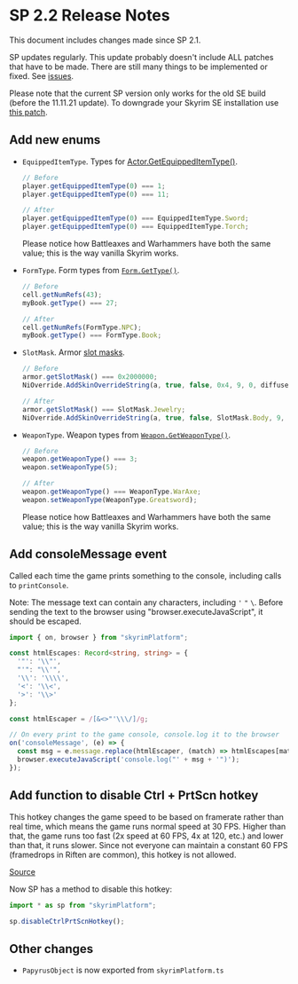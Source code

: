 # SP 2.2 Release Notes

This document includes changes made since SP 2.1.

SP updates regularly. This update probably doesn't include ALL patches that have to be made.
There are still many things to be implemented or fixed. See [issues](https://github.com/skyrim-multiplayer/skymp/issues?q=is%3Aopen+is%3Aissue+label%3Aarea%3Askyrim-platform).

Please note that the current SP version only works for the old SE build (before the 11.11.21 update).
To downgrade your Skyrim SE installation use [this patch](https://www.nexusmods.com/skyrimspecialedition/mods/57618).

## Add new enums

- `EquippedItemType`. Types for [Actor.GetEquippedItemType()][EquippedItemType].

  ```ts
  // Before
  player.getEquippedItemType(0) === 1;
  player.getEquippedItemType(0) === 11;

  // After
  player.getEquippedItemType(0) === EquippedItemType.Sword;
  player.getEquippedItemType(0) === EquippedItemType.Torch;
  ```

  Please notice how Battleaxes and Warhammers have both the same value; this is the way vanilla Skyrim works.

- `FormType`. Form types from [`Form.GetType()`][FormType].

  ```ts
  // Before
  cell.getNumRefs(43);
  myBook.getType() === 27;

  // After
  cell.getNumRefs(FormType.NPC);
  myBook.getType() === FormType.Book;
  ```

- `SlotMask`. Armor [slot masks][SlotMask].

  ```ts
  // Before
  armor.getSlotMask() === 0x2000000;
  NiOverride.AddSkinOverrideString(a, true, false, 0x4, 9, 0, diffuseTex, true);

  // After
  armor.getSlotMask() === SlotMask.Jewelry;
  NiOverride.AddSkinOverrideString(a, true, false, SlotMask.Body, 9, 0, diffuseTex, true);
  ```

- `WeaponType`. Weapon types from [`Weapon.GetWeaponType()`][WeaponType].

  ```ts
  // Before
  weapon.getWeaponType() === 3;
  weapon.setWeaponType(5);

  // After
  weapon.getWeaponType() === WeaponType.WarAxe;
  weapon.setWeaponType(WeaponType.Greatsword);
  ```

  Please notice how Battleaxes and Warhammers have both the same value; this is the way vanilla Skyrim works.

[EquippedItemType]: https://www.creationkit.com/index.php?title=GetEquippedItemType_-_Actor
[FormType]: https://www.creationkit.com/index.php?title=GetType_-_Form
[SlotMask]: https://www.creationkit.com/index.php?title=Slot_Masks_-_Armor
[WeaponType]: https://www.creationkit.com/index.php?title=GetWeaponType_-_Weapon

## Add consoleMessage event

Called each time the game prints something to the console, including calls to `printConsole`.

Note: The message text can contain any characters, including `'` `"` `\`.
Before sending the text to the browser using "browser.executeJavaScript", it should be escaped.

```typescript
import { on, browser } from "skyrimPlatform";

const htmlEscapes: Record<string, string> = {
  '"': '\\"',
  "'": "\\'",
  '\\': '\\\\',
  '<': '\\<',
  '>': '\\>'
};

const htmlEscaper = /[&<>"'\\\/]/g;

// On every print to the game console, console.log it to the browser
on('consoleMessage', (e) => {
  const msg = e.message.replace(htmlEscaper, (match) => htmlEscapes[match]);
  browser.executeJavaScript('console.log("' + msg + '")');
});
```

## Add function to disable Ctrl + PrtScn hotkey

This hotkey changes the game speed to be based on framerate rather than real time, which means the game runs normal speed at 30 FPS. Higher than that, the game runs too fast (2x speed at 60 FPS, 4x at 120, etc.) and lower than that, it runs slower. Since not everyone can maintain a constant 60 FPS (framedrops in Riften are common), this hotkey is not allowed.

[Source](https://www.thegamer.com/skyrim-tricks-work-banned/)

Now SP has a method to disable this hotkey:
```ts
import * as sp from "skyrimPlatform";

sp.disableCtrlPrtScnHotkey();
```

## Other changes

- `PapyrusObject` is now exported from `skyrimPlatform.ts`
